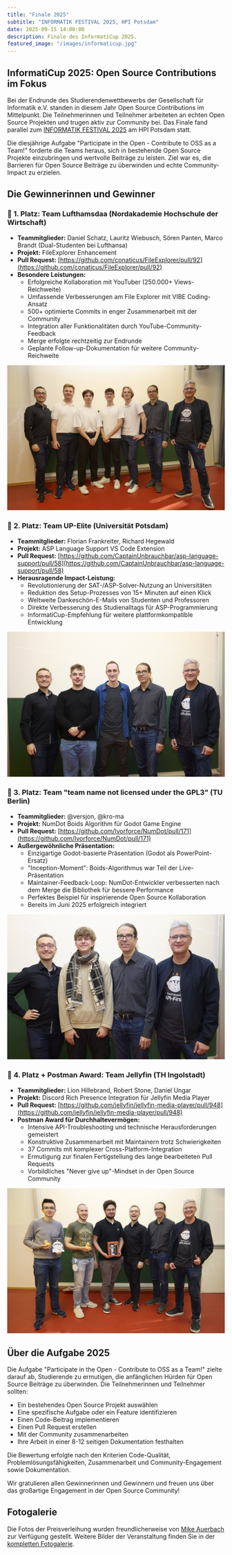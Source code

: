 ```yaml
---
title: "Finale 2025"
subtitle: "INFORMATIK FESTIVAL 2025, HPI Potsdam"
date: 2025-09-15 14:00:00
description: Finale des InformatiCup 2025.
featured_image: "/images/informaticup.jpg"
---
```


## InformatiCup 2025: Open Source Contributions im Fokus

Bei der Endrunde des Studierendenwettbewerbs der Gesellschaft für Informatik e.V. standen in diesem Jahr Open Source Contributions im Mittelpunkt. Die Teilnehmerinnen und Teilnehmer arbeiteten an echten Open Source Projekten und trugen aktiv zur Community bei. Das Finale fand parallel zum [INFORMATIK FESTIVAL 2025](https://informatik2025.gi.de/) am HPI Potsdam statt.

Die diesjährige Aufgabe "Participate in the Open - Contribute to OSS as a Team!" forderte die Teams heraus, sich in bestehende Open Source Projekte einzubringen und wertvolle Beiträge zu leisten. Ziel war es, die Barrieren für Open Source Beiträge zu überwinden und echte Community-Impact zu erzielen.

## Die Gewinnerinnen und Gewinner

### 🥇 **1. Platz: Team Lufthamsdaa (Nordakademie Hochschule der Wirtschaft)**
- **Teammitglieder:** Daniel Schatz, Lauritz Wiebusch, Sören Panten, Marco Brandt (Dual-Studenten bei Lufthansa)
- **Projekt:** FileExplorer Enhancement
- **Pull Request:** [https://github.com/conaticus/FileExplorer/pull/92](https://github.com/conaticus/FileExplorer/pull/92)
- **Besondere Leistungen:**
  - Erfolgreiche Kollaboration mit YouTuber (250.000+ Views-Reichweite)
  - Umfassende Verbesserungen am File Explorer mit VIBE Coding-Ansatz
  - 500+ optimierte Commits in enger Zusammenarbeit mit der Community
  - Integration aller Funktionalitäten durch YouTube-Community-Feedback
  - Merge erfolgte rechtzeitig zur Endrunde
  - Geplante Follow-up-Dokumentation für weitere Community-Reichweite

![Team Lufthamsdaa - 1. Platz](/images/finals/2025/first-prize.jpg)

### 🥈 **2. Platz: Team UP-Elite (Universität Potsdam)**
- **Teammitglieder:** Florian Frankreiter, Richard Hegewald
- **Projekt:** ASP Language Support VS Code Extension
- **Pull Request:** [https://github.com/CaptainUnbrauchbar/asp-language-support/pull/58](https://github.com/CaptainUnbrauchbar/asp-language-support/pull/58)
- **Herausragende Impact-Leistung:**
  - Revolutionierung der SAT-/ASP-Solver-Nutzung an Universitäten
  - Reduktion des Setup-Prozesses von 15+ Minuten auf einen Klick
  - Weltweite Dankeschön-E-Mails von Studenten und Professoren
  - Direkte Verbesserung des Studienalltags für ASP-Programmierung
  - InformatiCup-Empfehlung für weitere plattformkompatible Entwicklung

![Team UP-Elite - 2. Platz](/images/finals/2025/second-prize.jpg)

### 🥉 **3. Platz: Team "team name not licensed under the GPL3" (TU Berlin)**
- **Teammitglieder:** @versjon, @kro-ma
- **Projekt:** NumDot Boids Algorithm für Godot Game Engine
- **Pull Request:** [https://github.com/Ivorforce/NumDot/pull/171](https://github.com/Ivorforce/NumDot/pull/171)
- **Außergewöhnliche Präsentation:**
  - Einzigartige Godot-basierte Präsentation (Godot als PowerPoint-Ersatz)
  - "Inception-Moment": Boids-Algorithmus war Teil der Live-Präsentation
  - Maintainer-Feedback-Loop: NumDot-Entwickler verbesserten nach dem Merge die Bibliothek für bessere Performance
  - Perfektes Beispiel für inspirierende Open Source Kollaboration
  - Bereits im Juni 2025 erfolgreich integriert

![Team "team name not licensed under the GPL3" - 3. Platz](/images/finals/2025/third-prize-correct.jpg)

### 🎯 **4. Platz + Postman Award: Team Jellyfin (TH Ingolstadt)**
- **Teammitglieder:** Lion Hillebrand, Robert Stone, Daniel Ungar
- **Projekt:** Discord Rich Presence Integration für Jellyfin Media Player
- **Pull Request:** [https://github.com/jellyfin/jellyfin-media-player/pull/948](https://github.com/jellyfin/jellyfin-media-player/pull/948)
- **Postman Award für Durchhaltevermögen:**
  - Intensive API-Troubleshooting und technische Herausforderungen gemeistert
  - Konstruktive Zusammenarbeit mit Maintainern trotz Schwierigkeiten
  - 37 Commits mit komplexer Cross-Platform-Integration
  - Ermutigung zur finalen Fertigstellung des lange bearbeiteten Pull Requests
  - Vorbildliches "Never give up"-Mindset in der Open Source Community

![Team Jellyfin - Postman Award](/images/finals/2025/postman-award.jpg)

## Über die Aufgabe 2025

Die Aufgabe "Participate in the Open - Contribute to OSS as a Team!" zielte darauf ab, Studierende zu ermutigen, die anfänglichen Hürden für Open Source Beiträge zu überwinden. Die Teilnehmerinnen und Teilnehmer sollten:

- Ein bestehendes Open Source Projekt auswählen
- Eine spezifische Aufgabe oder ein Feature identifizieren
- Einen Code-Beitrag implementieren
- Einen Pull Request erstellen
- Mit der Community zusammenarbeiten
- Ihre Arbeit in einer 8-12 seitigen Dokumentation festhalten

Die Bewertung erfolgte nach den Kriterien Code-Qualität, Problemlösungsfähigkeiten, Zusammenarbeit und Community-Engagement sowie Dokumentation.

Wir gratulieren allen Gewinnerinnen und Gewinnern und freuen uns über das großartige Engagement in der Open Source Community!

## Fotogalerie

Die Fotos der Preisverleihung wurden freundlicherweise von [Mike Auerbach](https://www.picdrop.com/mikeauerbach) zur Verfügung gestellt. Weitere Bilder der Veranstaltung finden Sie in der [kompletten Fotogalerie](https://www.picdrop.com/mikeauerbach/AyYGKegn1P).
